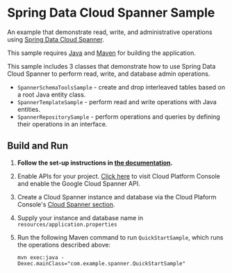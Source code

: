 # Spring Data Cloud Spanner Sample

An example that demonstrate read, write, and administrative operations
using [Spring Data Cloud Spanner](https://github.com/spring-cloud/spring-cloud-gcp/blob/master/docs/src/main/asciidoc/spanner.adoc).

This sample requires [Java](https://www.java.com/en/download/) and [Maven](http://maven.apache.org/) for building the application.

This sample includes 3 classes that demonstrate how to use Spring Data Cloud Spanner to perform
read, write, and database admin operations.

* `SpannerSchemaToolsSample` - create and drop interleaved tables based on a root Java entity class.
* `SpannerTemplateSample` - perform read and write operations with Java entities.
* `SpannerRepositorySample` - perform operations and queries by defining their operations in an interface. 


## Build and Run

1.  **Follow the set-up instructions in [the documentation](https://cloud.google.com/java/docs/setup).**

2.  Enable APIs for your project.
    [Click here](https://console.cloud.google.com/flows/enableapi?apiid=spanner.googleapis.com&showconfirmation=true)
    to visit Cloud Platform Console and enable the Google Cloud Spanner API.

3.  Create a Cloud Spanner instance and database via the Cloud Plaform Console's
    [Cloud Spanner section](http://console.cloud.google.com/spanner).

4.  Supply your instance and database name in `resources/application.properties`

5.  Run the following Maven command to run `QuickStartSample`, which runs the operations described above:
    ```
    mvn exec:java -Dexec.mainClass="com.example.spanner.QuickStartSample"
    ```
